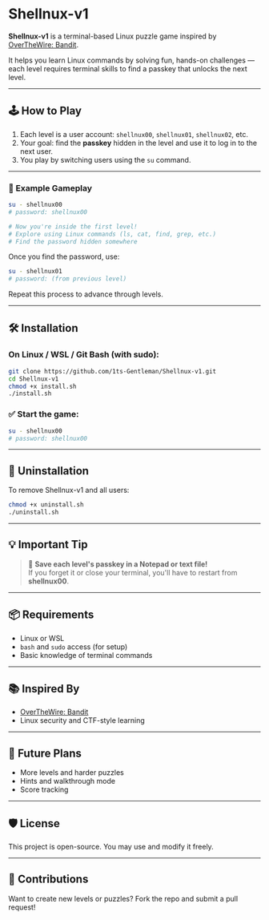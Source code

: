 # Shellnux-v1

**Shellnux-v1** is a terminal-based Linux puzzle game inspired by [OverTheWire: Bandit](https://overthewire.org/wargames/bandit/).

It helps you learn Linux commands by solving fun, hands-on challenges — each level requires terminal skills to find a passkey that unlocks the next level.

---

## 🕹️ How to Play

1. Each level is a user account: `shellnux00`, `shellnux01`, `shellnux02`, etc.
2. Your goal: find the **passkey** hidden in the level and use it to log in to the next user.
3. You play by switching users using the `su` command.

---

### 🔑 Example Gameplay

```bash
su - shellnux00
# password: shellnux00

# Now you're inside the first level!
# Explore using Linux commands (ls, cat, find, grep, etc.)
# Find the password hidden somewhere
```

Once you find the password, use:

```bash
su - shellnux01
# password: (from previous level)
```

Repeat this process to advance through levels.

---

## 🛠️ Installation

### On Linux / WSL / Git Bash (with sudo):

```bash
git clone https://github.com/1ts-Gentleman/Shellnux-v1.git
cd Shellnux-v1
chmod +x install.sh
./install.sh
```

### ✅ Start the game:

```bash
su - shellnux00
# password: shellnux00
```

---

## 🧹 Uninstallation

To remove Shellnux-v1 and all users:

```bash
chmod +x uninstall.sh
./uninstall.sh
```

---

## 💡 Important Tip

> 📝 **Save each level's passkey in a Notepad or text file!**  
> If you forget it or close your terminal, you'll have to restart from **shellnux00**.

---

## 📦 Requirements

- Linux or WSL
- `bash` and `sudo` access (for setup)
- Basic knowledge of terminal commands

---

## 📚 Inspired By

- [OverTheWire: Bandit](https://overthewire.org/wargames/bandit/)
- Linux security and CTF-style learning

---

## 🧠 Future Plans

- More levels and harder puzzles
- Hints and walkthrough mode
- Score tracking

---

## 🛡️ License

This project is open-source. You may use and modify it freely.

---

## 🙌 Contributions

Want to create new levels or puzzles? Fork the repo and submit a pull request!


